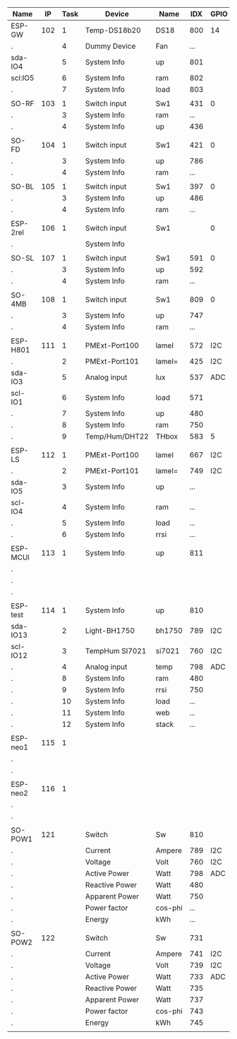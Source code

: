 Name    |IP |Task|  Device   |Name    |IDX |GPIO|	Mac Number      |Build
--------|---|----|-----------|--------|----|----|-----------------|---
ESP-GW  |102|1 |Temp-DS18b20  |DS18 	|800 |14  |5C:CF:7F:41:32:AD|Build 148
.       |   |4 |Dummy Device  |Fan  	|... |    |5C:CF:7F:41:32:AD
sda-IO4 |   |5 |System Info   |up     |801 |
scl:IO5 |   |6 |System Info 	|ram  	|802 |
.  	    |   |7 |System Info   |load   |803 |	  |
|||||||
SO-RF   |103|1 |Switch input  |Sw1  	|431 |0   |5C:CF:7F:0C:D7:CA|Build 145
.       |   |3 |System Info 	|ram  	|... |    |5C:CF:7F:0C:D7:CA
.  	    |   |4 |System Info   |up     |436 |	  |
|||||||
SO-FD   |104|1 |Switch input  |Sw1    |421 |0   |5C:CF:7F:81:47:8B|Build 145
.       |   |3 |System Info   |up     |786 |    |5C:CF:7F:81:47:8B
.  		  |   |4 |System Info 	|ram  	|... |
|||||||
SO-BL   |105|1 |Switch input  |Sw1    |397 |0   |5C:CF:7F:81:4B:C4|Build 145
.       |   |3 |System Info   |up     |486 |    |5e:cf:7f:81:4b:c4
.  		  |   |4 |System Info 	|ram  	|... |	
|||||||
ESP-2rel|106|1 |Switch input  |Sw1    |    |0   |60:01:94:0E:60:61|Build x
.  		  |   |  |System Info 	|     	|    |	  |60:01:94:0E:60:61
|||||||
SO-SL   |107|1 |Switch input  |Sw1    |591 |0   |5C:CF:7F:0C:B1:C0|Build 145
.       |   |3 |System Info   |up     |592 |	  |5e:cf:7f:0c:b1:c0
.  	    |   |4 |System Info   |ram    |... |	  |
|||||||
SO-4MB  |108|1 |Switch input  |Sw1    |809 |0   |5C:CF:7F:0C:B4:4C|Build 148
.  	    |   |3 |System Info   |up     |747 |	  |5C:CF:7F:0C:B4:4C
.  	    |   |4 |System Info   |ram    |... |	  |
|||||||
ESP-H801|111|1 |PMExt-Port100 |lamel  |572 |I2C |5C:CF:7F:16:DC:70|Build 147
.       |   |2 |PMExt-Port101 |lamel= |425 |I2C |5C:CF:7F:16:DC:70
sda-IO3 |   |5 |Analog input  |lux    |537 |ADC |
scl-IO1 |   |6 |System Info   |load   |571 |    |
.       |   |7 |System Info   |up     |480 |	  |
.  	    |   |8 |System Info   |ram    |750 |	  |
.  	    |   |9 |Temp/Hum/DHT22|THbox  |583 |5   |
|||||||
ESP-LS  |112|1 |PMExt-Port100 |lamel  |667 |I2C |CC:50:E3:4B:CC:8A|Build 148
.       |   |2 |PMExt-Port101 |lamel= |749 |I2C |CC:50:E3:4B:CC:8A
sda-IO5 |   |3 |System Info   |up     |... |    |
scl-IO4 |   |4 |System Info   |ram    |... |    |
.       |   |5 |System Info   |load   |... |    |
.       |   |6 |System Info   |rrsi   |... |	  |
|||||||
ESP-MCUl|113|1 |System Info   |up     |811 |    |5C:CF:7F:13:8C:E4|Bld mega20191123
.       |   |  |              |       |    |	  |5C:CF:7F:13:8C:E4
.       |
.       |
|||||||
ESP-test|114|1 |System Info   |up     |810 |    |5C:CF:7F:19:68:B7|:Bld mega20191208
sda-IO13|   |2 |Light-BH1750  |bh1750 |789 |I2C |5C:CF:7F:19:68:B7
scl-IO12|   |3 |TempHum SI7021|si7021 |760 |I2C |
.  	    |   |4 |Analog input  |temp   |798 |ADC |
.       |   |8 |System Info   |ram    |480 |
.       |   |9 |System Info   |rrsi   |750 |
.  	    |   |10|System Info   |load   |... |
.  	    |   |11|System Info   |web    |... |
.  	    |   |12|System Info   |stack  |... |
|||||||
ESP-neo1|115|1 |              |       |    |    |A4:CF:12:C9:A0:BD|Bld 148
.       |   |  |            	|     	|    |	  |a4:cf:12:c9:a0:bd
.       |   |  |            	|     	|    |	  |
|||||||
ESP-neo2|116|1 |              |       |    |    |CC:50:E3:7C:EB:93|Build 148
.       |   |  |            	|     	|    |	  |ce:50:e3:7c:eb:93
.       |   |  |            	|     	|    |	  |
|||||||
SO-POW1 |121|  |Switch        |Sw     |810 |    |5C:CF:7F:92:CC:05|Espurna 1.13.3
.       |   |  |Current       |Ampere |789 |I2C |5C:CF:7F:92:CC:05
.       |   |  |Voltage       |Volt   |760 |I2C |
.       |   |  |Active Power	|Watt   |798 |ADC |
.       |   |  |Reactive Power|Watt   |480 |	  |
.       |   |  |Apparent Power|Watt   |750 |	  |
.  	    |   |  |Power factor  |cos-phi|... |    |
.  	    |   |  |Energy        |kWh    |... |    |
|||||||
SO-POW2 |122|  |Switch        |Sw     |731 |    |5C:CF:7F:92:DC:B7|Espurna 1.13.3
.       |   |  |Current       |Ampere |741 |I2C |5C:CF:7F:92:DC:B7
.       |   |  |Voltage       |Volt   |739 |I2C |
.       |   |  |Active Power	|Watt   |733 |ADC |
.       |   |  |Reactive Power|Watt   |735 |	  |
.       |   |  |Apparent Power|Watt   |737 |	  |
.  	    |   |  |Power factor  |cos-phi|743 |    |
.  	    |   |  |Energy        |kWh    |745 |    |
|||||||
